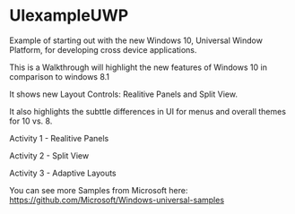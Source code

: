 # UIexampleUWP
Example of starting out with the new Windows 10, Universal Window Platform, for developing cross device applications. 

This is a Walkthrough will highlight the new features of Windows 10 in comparison to windows 8.1

It shows new Layout Controls: Realitive Panels and Split View. 

It also highlights the subttle differences in UI for menus and overall themes for 10 vs. 8. 

Activity 1 - Realitive Panels

Activity 2 - Split View

Activity 3 - Adaptive Layouts

You can see more Samples from Microsoft here: https://github.com/Microsoft/Windows-universal-samples 
